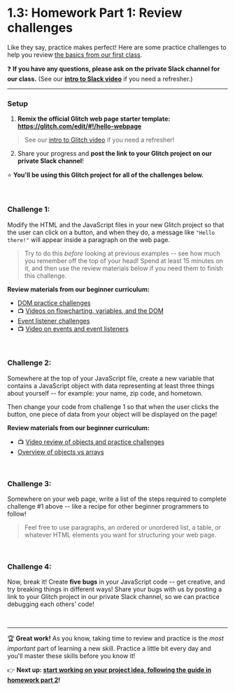 # 1.3: Homework Part 1: Review challenges

Like they say, practice makes perfect! Here are some practice challenges to help you review [the basics from our first class](https://github.com/LearnTeachCode/intro-javascript-class/tree/may-2018-int/week-1). 

❓ **If you have any questions, please ask on the private Slack channel for our class.** (See our [**intro to Slack video**](https://github.com/LearnTeachCode/intro-javascript-class/blob/march-2018/week-1/1-1-initial-tools-intro.md#111-intro-to-slack) if you need a refresher.)

<hr/>

### Setup

  1. **Remix the official Glitch web page starter template: https://glitch.com/edit/#!/hello-webpage**
  
  > See our [intro to Glitch video](https://github.com/LearnTeachCode/intro-javascript-class/blob/march-2018/week-1/1-1-initial-tools-intro.md#113-intro-to-glitch) if you need a refresher!
  
  2. Share your progress and **post the link to your Glitch project on our private Slack channel**!

:star: **You'll be using this Glitch project for all of the challenges below.**

<br/>

### Challenge 1:

Modify the HTML and the JavaScript files in your new Glitch project so that the user can click on a button, and when they do, a message like `"Hello there!"` will appear inside a paragraph on the web page.

  > Try to do this *before* looking at previous examples -- see how much you remember off the top of your head! Spend at least 15 minutes on it, and then use the review materials below if you need them to finish this challenge.
  
**Review materials from our beginner curriculum:**

  - [DOM practice challenges](https://github.com/LearnTeachCode/intro-javascript-class/blob/march-2018/week-1/1-2-dom-challenges.md)
  - :tv: [Videos on flowcharting, variables, and the DOM](https://github.com/LearnTeachCode/intro-javascript-class/blob/march-2018/week-1/1-5-review-hangman-game.md)
  - [Event listener challenges](https://github.com/LearnTeachCode/intro-javascript-class/blob/march-2018/week-2/2-2-event-listener-challenges.md)
  - :tv: [Video on events and event listeners](https://github.com/LearnTeachCode/intro-javascript-class/blob/march-2018/week-2/2-5-review-videos-hangman-part2.md#251-intro-to-events-and-event-listeners)

<br/>

### Challenge 2:

Somewhere at the top of your JavaScript file, create a new variable that contains a JavaScript object with data representing at least three things about yourself -- for example: your name, zip code, and hometown.

Then change your code from challenge 1 so that when the user clicks the button, one piece of data from your object will be displayed on the page!

**Review materials from our beginner curriculum:**

  - :tv: [Video review of objects and practice challenges](https://github.com/LearnTeachCode/intro-javascript-class/blob/march-2018/week-3/3-2-object-challenges.md)
  - [Overview of objects vs arrays](https://github.com/LearnTeachCode/intro-javascript-class/blob/march-2018/week-3/3-1-overview-objects-versus-arrays.md)

<br/>

### Challenge 3:

Somewhere on your web page, write a list of the steps required to complete challenge #1 above -- like a recipe for other beginner programmers to follow!

  > Feel free to use paragraphs, an ordered or unordered list, a table, or whatever HTML elements you want for structuring your web page.

<br/>

### Challenge 4:

Now, break it! Create **five bugs** in your JavaScript code -- get creative, and try breaking things in different ways! Share your bugs with us by posting a link to your Glitch project in our private Slack channel, so we can practice debugging each others' code!

<br/>

<hr/>

:trophy: **Great work!** As you know, taking time to review and practice is the *most important* part of learning a new skill. Practice a little bit every day and you'll master these skills before you know it!

:point_right: **Next up: [start working on your project idea, following the guide in homework part 2](https://github.com/LearnTeachCode/intro-javascript-class/blob/may-2018-int/week-1/1-4-homework-part2-project.md)!**
